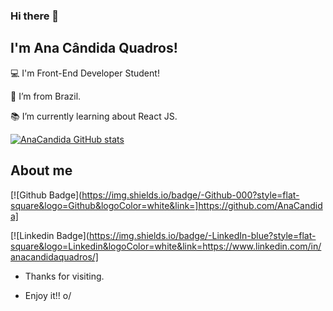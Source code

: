 ### Hi there 👋

## I'm Ana Cândida Quadros!

 

:computer: I'm Front-End Developer Student!

:house_with_garden: I’m from Brazil.

:books: I’m currently learning about React JS.

[![AnaCandida GitHub stats](https://github-readme-stats.vercel.app/api?username=AnaCandida)](https://github.com/AnaCandida/github-readme-stats)


 

## About me

[![Github Badge](https://img.shields.io/badge/-Github-000?style=flat-square&logo=Github&logoColor=white&link=]https://github.com/AnaCandida]

[![Linkedin Badge](https://img.shields.io/badge/-LinkedIn-blue?style=flat-square&logo=Linkedin&logoColor=white&link=https://www.linkedin.com/in/anacandidaquadros/]



- Thanks for visiting.

- Enjoy it!! o/
